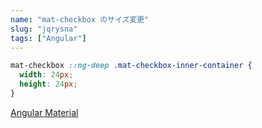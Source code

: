 ```yaml
---
name: "mat-checkbox のサイズ変更"
slug: "jqrysna"
tags: ["Angular"]
---
```


```css
mat-checkbox ::ng-deep .mat-checkbox-inner-container {
  width: 24px;
  height: 24px;
}
```

[Angular Material](https://hackersheet.com/lbbxcpx/sheets/rvfohgk)

